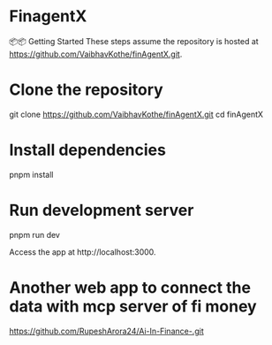 # FinagentX

📦📦 Getting Started
These steps assume the repository is hosted at https://github.com/VaibhavKothe/finAgentX.git.

# Clone the repository
git clone https://github.com/VaibhavKothe/finAgentX.git
cd finAgentX

# Install dependencies
pnpm install

# Run development server
pnpm run dev


Access the app at http://localhost:3000.


# Another web app to connect the data with mcp server of fi money
https://github.com/RupeshArora24/Ai-In-Finance-.git

